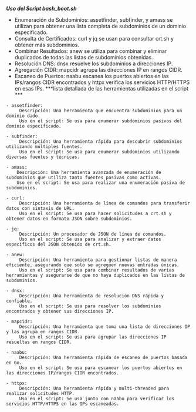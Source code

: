 ***Uso del Script bash_boot.sh***

   - Enumeración de Subdominios: assetfinder, subfinder, y amass se utilizan para obtener una lista completa de subdominios de un dominio especificado.
   - Consulta de Certificados: curl y jq se usan para consultar crt.sh y obtener más subdominios.
   - Combinar Resultados: anew se utiliza para combinar y eliminar duplicados de todas las listas de subdominios obtenidas.
   - Resolución DNS: dnsx resuelve los subdominios a direcciones IP.
   - Agregación CIDR: mapcidr agrupa las direcciones IP en rangos CIDR.
   - Escaneo de Puertos: naabu escanea los puertos abiertos en las IPs/rangos CIDR encontrados y httpx verifica los servicios HTTP/HTTPS en esas IPs.
***lista detallada de las herramientas utilizadas en el script ***


    - assetfinder:
         Descripción: Una herramienta que encuentra subdominios para un dominio dado.
         Uso en el script: Se usa para enumerar subdominios pasivos del dominio especificado.

    - subfinder:
         Descripción: Una herramienta rápida para descubrir subdominios utilizando múltiples fuentes.
         Uso en el script: Se usa para enumerar subdominios utilizando diversas fuentes y técnicas.

    - amass:
        Descripción: Una herramienta avanzada de enumeración de subdominios que utiliza tanto fuentes pasivas como activas.
        Uso en el script: Se usa para realizar una enumeración pasiva de subdominios.

    - curl:
         Descripción: Una herramienta de línea de comandos para transferir datos con sintaxis de URL.
         Uso en el script: Se usa para hacer solicitudes a crt.sh y obtener datos en formato JSON sobre subdominios.

    - jq:
         Descripción: Un procesador de JSON de línea de comandos.
         Uso en el script: Se usa para analizar y extraer datos específicos del JSON obtenido de crt.sh.

    - anew:
         Descripción: Una herramienta para gestionar listas de manera eficiente, asegurando que solo se agreguen nuevas entradas únicas.
         Uso en el script: Se usa para combinar resultados de varias herramientas y asegurarse de que no haya duplicados en las listas de subdominios.

    - dnsx:
         Descripción: Una herramienta de resolución DNS rápida y confiable.
         Uso en el script: Se usa para resolver los subdominios encontrados y obtener sus direcciones IP.

    - mapcidr:
         Descripción: Una herramienta que toma una lista de direcciones IP y las agrupa en rangos CIDR.
         Uso en el script: Se usa para agrupar las direcciones IP resueltas en rangos CIDR.

    - naabu:
         Descripción: Una herramienta rápida de escaneo de puertos basada en Go.
         Uso en el script: Se usa para escanear los puertos abiertos en las direcciones IP/rangos CIDR encontrados.

    - httpx:
         Descripción: Una herramienta rápida y multi-threaded para realizar solicitudes HTTP.
         Uso en el script: Se usa junto con naabu para verificar los servicios HTTP/HTTPS en las IPs escaneadas.

     

